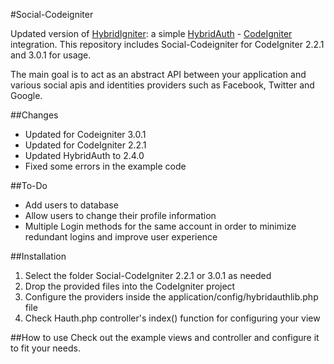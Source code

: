 #Social-Codeigniter

Updated version of [HybridIgniter](https://github.com/andacata/HybridIgniter/):
a simple [HybridAuth](http://hybridauth.sourceforge.net/) - [CodeIgniter](http://ellislab.com/codeigniter) integration. This repository includes Social-Codeigniter for CodeIgniter 2.2.1 and 3.0.1 for usage.

The main goal is to act as an abstract API between your application and various social apis and identities providers such as Facebook, Twitter and Google.

##Changes 
- Updated for Codeigniter 3.0.1
- Updated for CodeIgniter 2.2.1
- Updated HybridAuth to 2.4.0
- Fixed some errors in the example code

##To-Do
- Add users to database
- Allow users to change their profile information
- Multiple Login methods for the same account in order to minimize redundant logins and improve user experience


##Installation
1. Select the folder Social-CodeIgniter 2.2.1 or 3.0.1 as needed
2. Drop the provided files into the CodeIgniter project
3. Configure the providers inside the application/config/hybridauthlib.php file
4. Check Hauth.php controller's index() function for configuring your view

##How to use
Check out the example views and controller and configure it to fit your needs.

